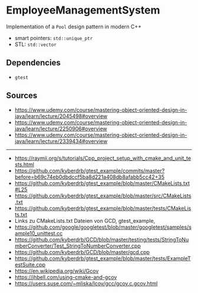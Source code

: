 # EmployeeManagementSystem

Implementation of a `Pool` design pattern in modern C++
* smart pointers: `std::unique_ptr`
* STL: `std::vector`

## Dependencies

- `gtest`

## Sources

- https://www.udemy.com/course/mastering-object-oriented-design-in-java/learn/lecture/2045498#overview
- https://www.udemy.com/course/mastering-object-oriented-design-in-java/learn/lecture/2250906#overview
- https://www.udemy.com/course/mastering-object-oriented-design-in-java/learn/lecture/2339434#overview

---

- https://raymii.org/s/tutorials/Cpp_project_setup_with_cmake_and_unit_tests.html
- https://github.com/kyberdrb/gtest_example/commits/master?before=b69c74eb0dbdccf5ba8d221a408db8afabb5cc42+35
- https://github.com/kyberdrb/gtest_example/blob/master/CMakeLists.txt#L25
- https://github.com/kyberdrb/gtest_example/blob/master/src/CMakeLists.txt
- https://github.com/kyberdrb/gtest_example/blob/master/tests/CMakeLists.txt
- Links zu CMakeLists.txt Dateien von GCD, gtest_example,
- https://github.com/google/googletest/blob/master/googletest/samples/sample10_unittest.cc
- https://github.com/kyberdrb/GCD/blob/master/testing/tests/StringToNumberConverter/Test_StringToNumberConverter.cpp
- https://github.com/kyberdrb/GCD/blob/master/gcd.cpp
- https://github.com/kyberdrb/gtest_example/blob/master/tests/ExampleTestSuite.cpp
- https://en.wikipedia.org/wiki/Gcov
- https://jhbell.com/using-cmake-and-gcov
- https://users.suse.com/~mliska/lcov/gcc/gcov.c.gcov.html
